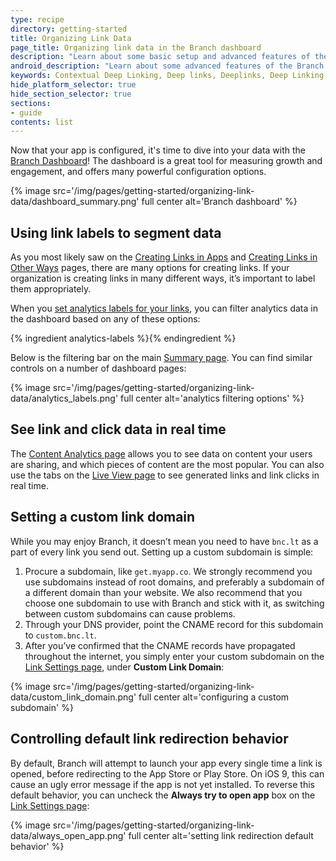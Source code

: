 ```yaml
---
type: recipe
directory: getting-started
title: Organizing Link Data
page_title: Organizing link data in the Branch dashboard
description: "Learn about some basic setup and advanced features of the Branch dashboard"
android_description: "Learn about some advanced features of the Branch dashboard: How to set up a custom link domain and identify your best users."
keywords: Contextual Deep Linking, Deep links, Deeplinks, Deep Linking, Deeplinking, Deferred Deep Linking, Deferred Deeplinking, Google App Indexing, Google App Invites, Apple Universal Links, Apple Spotlight Search, Facebook App Links, AppLinks, Deepviews, Deep views, Dashboard, custom link domain, conversion funnel, funnels, influencers
hide_platform_selector: true
hide_section_selector: true
sections:
- guide
contents: list
---
```


Now that your app is configured, it's time to dive into your data with the [Branch Dashboard](https://dashboard.branch.io)! The dashboard is a great tool for measuring growth and engagement, and offers many powerful configuration options.

{% image src='/img/pages/getting-started/organizing-link-data/dashboard_summary.png' full center alt='Branch dashboard' %}

## Using link labels to segment data

As you most likely saw on the [Creating Links in Apps]({{base.url}}/getting-started/creating-links-in-apps) and [Creating Links in Other Ways]({{base.url}}/getting-started/creating-links-other-ways) pages, there are many options for creating links. If your organization is creating links in many different ways, it’s important to label them appropriately.

When you [set analytics labels for your links]({{base.url}}/getting-started/configuring-links/#analytics-labels), you can filter analytics data in the dashboard based on any of these options:

{% ingredient analytics-labels %}{% endingredient %}

Below is the filtering bar on the main [Summary page](https://dashboard.branch.io/#). You can find similar controls on a number of dashboard pages:

{% image src='/img/pages/getting-started/organizing-link-data/analytics_labels.png' full center alt='analytics filtering options' %}

## See link and click data in real time

The [Content Analytics page](https://dashboard.branch.io/#/analytics/content) allows you to see data on content your users are sharing, and which pieces of content are the most popular. You can also use the tabs on the [Live View page](https://dashboard.branch.io/#/liveview) to see generated links and link clicks in real time.

## Setting a custom link domain

While you may enjoy Branch, it doesn’t mean you need to have `bnc.lt` as a part of every link you send out. Setting up a custom subdomain is simple:

1. Procure a subdomain, like `get.myapp.co`. We strongly recommend you use subdomains instead of root domains, and preferably a subdomain of a different domain than your website. We also recommend that you choose one subdomain to use with Branch and stick with it, as switching between custom subdomains can cause problems.
1. Through your DNS provider, point the CNAME record for this subdomain to `custom.bnc.lt`.
1. After you’ve confirmed that the CNAME records have propagated throughout the internet, you simply enter your custom subdomain on the [Link Settings page](https://dashboard.branch.io/#/settings/link), under **Custom Link Domain**:

{% image src='/img/pages/getting-started/organizing-link-data/custom_link_domain.png' full center alt='configuring a custom subdomain' %}

## Controlling default link redirection behavior

By default, Branch will attempt to launch your app every single time a link is opened, before redirecting to the App Store or Play Store. On iOS 9, this can cause an ugly error message if the app is not yet installed. To reverse this default behavior, you can uncheck the **Always try to open app** box on the [Link Settings page](https://dashboard.branch.io/#/settings/link):

{% image src='/img/pages/getting-started/organizing-link-data/always_open_app.png' full center alt='setting link redirection default behavior' %}